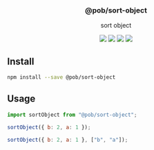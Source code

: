 <h3 align="center">
  @pob/sort-object
</h3>

<p align="center">
  sort object
</p>

<p align="center">
  <a href="https://npmjs.org/package/@pob/sort-object"><img src="https://img.shields.io/npm/v/@pob/sort-object.svg?style=flat-square"></a>
  <a href="https://npmjs.org/package/@pob/sort-object"><img src="https://img.shields.io/npm/dw/@pob/sort-object.svg?style=flat-square"></a>
  <a href="https://npmjs.org/package/@pob/sort-object"><img src="https://img.shields.io/node/v/@pob/sort-object.svg?style=flat-square"></a>
  <a href="https://npmjs.org/package/@pob/sort-object"><img src="https://img.shields.io/npm/types/@pob/sort-object.svg?style=flat-square"></a>
</p>

## Install

```bash
npm install --save @pob/sort-object
```

## Usage

```js
import sortObject from "@pob/sort-object";

sortObject({ b: 2, a: 1 });

sortObject({ b: 2, a: 1 }, ["b", "a"]);
```
